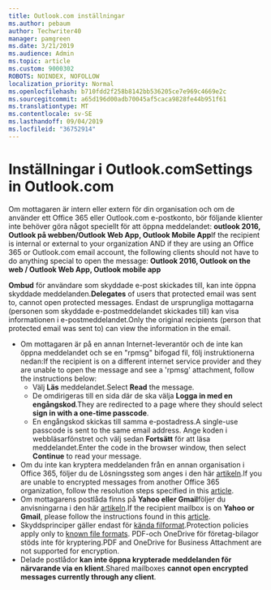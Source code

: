 ```yaml
---
title: Outlook.com inställningar
ms.author: pebaum
author: Techwriter40
manager: pamgreen
ms.date: 3/21/2019
ms.audience: Admin
ms.topic: article
ms.custom: 9000302
ROBOTS: NOINDEX, NOFOLLOW
localization_priority: Normal
ms.openlocfilehash: b710fdd2f258b8142bb536205ce7e969c4669e2c
ms.sourcegitcommit: a65d196d00adb70045af5caca9828fe44b951f61
ms.translationtype: MT
ms.contentlocale: sv-SE
ms.lasthandoff: 09/04/2019
ms.locfileid: "36752914"
---
```

# <a name="settings-in-outlookcom"></a><span data-ttu-id="2ded4-102">Inställningar i Outlook.com</span><span class="sxs-lookup"><span data-stu-id="2ded4-102">Settings in Outlook.com</span></span>

<span data-ttu-id="2ded4-103">Om mottagaren är intern eller extern för din organisation och om de använder ett Office 365 eller Outlook.com e-postkonto, bör följande klienter inte behöver göra något speciellt för att öppna meddelandet: **outlook 2016, Outlook på webben/Outlook Web App, Outlook Mobile App**</span><span class="sxs-lookup"><span data-stu-id="2ded4-103">If the recipient is internal or external to your organization AND if they are using an Office 365 or Outlook.com email account, the following clients should not have to do anything special to open the message: **Outlook 2016, Outlook on the web / Outlook Web App, Outlook mobile app**</span></span>

<span data-ttu-id="2ded4-104">**Ombud** för användare som skyddade e-post skickades till, kan inte öppna skyddade meddelanden.</span><span class="sxs-lookup"><span data-stu-id="2ded4-104">**Delegates** of users that protected email was sent to, cannot open protected messages.</span></span> <span data-ttu-id="2ded4-105">Endast de ursprungliga mottagarna (personen som skyddade e-postmeddelandet skickades till) kan visa informationen i e-postmeddelandet.</span><span class="sxs-lookup"><span data-stu-id="2ded4-105">Only the original recipients (person that protected email was sent to) can view the information in the email.</span></span>

- <span data-ttu-id="2ded4-106">Om mottagaren är på en annan Internet-leverantör och de&nbsp;inte kan öppna meddelandet och se en "rpmsg" bifogad fil, följ instruktionerna nedan:</span><span class="sxs-lookup"><span data-stu-id="2ded4-106">If the recipient is on a different internet service provider and they are&nbsp;unable to open the message and see a 'rpmsg' attachment, follow the instructions below:</span></span>
    - <span data-ttu-id="2ded4-107">Välj **Läs** meddelandet.</span><span class="sxs-lookup"><span data-stu-id="2ded4-107">Select **Read** the message.</span></span>
    - <span data-ttu-id="2ded4-108">De omdirigeras till en sida där de ska välja **Logga in med en engångskod**.</span><span class="sxs-lookup"><span data-stu-id="2ded4-108">They are redirected to a page where they should select **sign in with a one-time passcode**.</span></span>
    - <span data-ttu-id="2ded4-109">En engångskod skickas till samma e-postadress.</span><span class="sxs-lookup"><span data-stu-id="2ded4-109">A single-use passcode is sent to the same email address.</span></span> <span data-ttu-id="2ded4-110">Ange koden i webbläsarfönstret och välj sedan **Fortsätt** för att läsa meddelandet.</span><span class="sxs-lookup"><span data-stu-id="2ded4-110">Enter the code in the browser window, then select **Continue** to read your message.</span></span>
- <span data-ttu-id="2ded4-111">Om du inte kan kryptera meddelanden från en annan organisation i Office 365, följer du de Lösningssteg som anges i den här [artikeln](https://support.office.com/article/known-issues-opening-irm-protected-emails-sent-from-users-in-other-office-365-organizations-0dec0593-a05d-4aa2-8445-9311ebab3164).</span><span class="sxs-lookup"><span data-stu-id="2ded4-111">If you are unable to encrypted messages from another Office 365 organization, follow the resolution steps specified in this [article](https://support.office.com/article/known-issues-opening-irm-protected-emails-sent-from-users-in-other-office-365-organizations-0dec0593-a05d-4aa2-8445-9311ebab3164).</span></span>
- <span data-ttu-id="2ded4-112">Om mottagarens postlåda finns på **Yahoo eller Gmail**följer du anvisningarna</span> i den här [artikeln](https://support.office.com/article/how-do-i-open-a-protected-message-1157a286-8ecc-4b1e-ac43-2a608fbf3098).</span><span class="sxs-lookup"><span data-stu-id="2ded4-112">If the recipient mailbox is on **Yahoo or Gmail**, please follow the instructions</span> found in this [article](https://support.office.com/article/how-do-i-open-a-protected-message-1157a286-8ecc-4b1e-ac43-2a608fbf3098).</span></span>
- <span data-ttu-id="2ded4-113">Skyddsprinciper gäller endast för [kända filformat](https://docs.microsoft.com/azure/information-protection/rms-client/client-admin-guide-file-types).</span><span class="sxs-lookup"><span data-stu-id="2ded4-113">Protection policies apply only to [known file formats](https://docs.microsoft.com/azure/information-protection/rms-client/client-admin-guide-file-types).</span></span> <span data-ttu-id="2ded4-114">PDF-och OneDrive för företag-bilagor stöds inte för kryptering.</span><span class="sxs-lookup"><span data-stu-id="2ded4-114">PDF and OneDrive for Business Attachment are not supported for encryption.</span></span>
- <span data-ttu-id="2ded4-115">Delade postlådor **kan inte öppna krypterade meddelanden för närvarande via en klient**.</span><span class="sxs-lookup"><span data-stu-id="2ded4-115">Shared mailboxes **cannot open encrypted messages currently through any client**.</span></span> 
